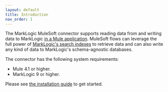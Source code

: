 ```yaml
---
layout: default
title: Introduction
nav_order: 1
---
```


The MarkLogic MuleSoft connector supports reading data from and writing data to MarkLogic 
[in a Mule application](https://docs.mulesoft.com/connectors/introduction/introduction-to-anypoint-connectors). MuleSoft flows can leverage the full power of 
[MarkLogic's search indexes](https://docs.marklogic.com/guide/concepts/indexing) to retrieve data and can
also write any kind of data to MarkLogic's schema-agnostic databases. 

The connector has the following system requirements:

* Mule 4.1 or higher.
* MarkLogic 9 or higher.

Please see [the installation guide](./installation.md) to get started. 
